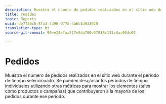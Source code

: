 ```yaml
---
description: Muestra el número de pedidos realizados en el sitio web durante el período de tiempo seleccionado. Se pueden desglosar los períodos de tiempo individuales utilizando otras métricas para mostrar los elementos (tales como productos o campañas) que contribuyeron a la mayoría de los pedidos durante ese período.
title: Pedidos
topic: Reports
uuid: de7786c5-8fa3-4d96-977d-4a6b1d033028
translation-type: ht
source-git-commit: 99ee24efaa517e8da700c67818c111c4aa90dc02

---
```



# Pedidos

Muestra el número de pedidos realizados en el sitio web durante el período de tiempo seleccionado. Se pueden desglosar los períodos de tiempo individuales utilizando otras métricas para mostrar los elementos (tales como productos o campañas) que contribuyeron a la mayoría de los pedidos durante ese período.

